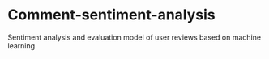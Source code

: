 # Comment-sentiment-analysis
Sentiment analysis and evaluation model of user reviews based on machine learning
